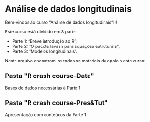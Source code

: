 # Análise de dados longitudinais
Bem-vindos ao curso “Análise de dados longitudinais”!!!

Este curso está dividido em 3 parte:
- Parte 1: “Breve introdução ao R”;
- Parte 2: “O pacote lavaan para equações estruturais”;
- Parte 3: “Modelos longitudinais”.

Neste arquivo encontram-se todos os materiais de apoio a este curso:

## Pasta "R crash course-Data"
Bases de dados necessárias à Parte 1

## Pasta "R crash course-Pres&Tut"
Apresentação com conteúdos da Parte 1
